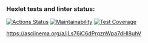### Hexlet tests and linter status:
[![Actions Status](https://github.com/rekstind/java-project-61/workflows/hexlet-check/badge.svg)](https://github.com/rekstind/java-project-61/actions)
[![Maintainability](https://api.codeclimate.com/v1/badges/a472ed4df1a0eef2a29f/maintainability)](https://codeclimate.com/github/rekstind/java-project-61/maintainability)
[![Test 
Coverage](https://api.codeclimate.com/v1/badges/a472ed4df1a0eef2a29f/test_coverage)](https://codeclimate.com/github/rekstind/java-project-61/test_coverage)

https://asciinema.org/a/ILs76iC6dPrqznWpa7dHl8uhV
